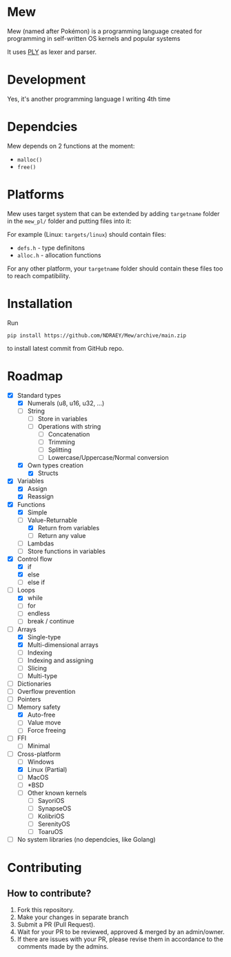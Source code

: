 # Mew

Mew (named after Pokémon) is a programming language created for programming in self-written OS kernels and popular systems

It uses [PLY](https://github.com/dabeaz/ply) as lexer and parser.

# Development

Yes, it's another programming language I writing 4th time

# Dependcies

Mew depends on 2 functions at the moment:

- `malloc()`
- `free()`

# Platforms

Mew uses target system that can be extended by adding `targetname` folder in the `mew_pl/` folder and putting files into it:

For example (Linux: `targets/linux`) should contain files:

- `defs.h` - type definitons
- `alloc.h` - allocation functions

For any other platform, your `targetname` folder should contain these files too to reach compatibility.

# Installation

Run
```
pip install https://github.com/NDRAEY/Mew/archive/main.zip
```
to install latest commit from GitHub repo.

# Roadmap

- [x] Standard types
	- [x] Numerals (u8, u16, u32, ...)
	- [ ] String
		- [ ] Store in variables
		- [ ] Operations with string
			- [ ] Concatenation
			- [ ] Trimming
			- [ ] Splitting
			- [ ] Lowercase/Uppercase/Normal conversion
	- [x] Own types creation
		- [x] Structs
- [x] Variables
	- [x] Assign
	- [x] Reassign
- [x] Functions
	- [x] Simple
	- [ ] Value-Returnable
		- [x] Return from variables
		- [ ] Return any value
	- [ ] Lambdas
	- [ ] Store functions in variables
- [x] Control flow
	- [x] if
	- [x] else
	- [ ] else if
- [ ] Loops
	- [x] while
	- [ ] for
	- [ ] endless
	- [ ] break / continue
- [ ] Arrays
	- [x] Single-type
	- [x] Multi-dimensional arrays
	- [ ] Indexing
	- [ ] Indexing and assigning
	- [ ] Slicing
	- [ ] Multi-type
- [ ] Dictionaries
- [ ] Overflow prevention
- [ ] Pointers
- [ ] Memory safety
	- [x] Auto-free
	- [ ] Value move
	- [ ] Force freeing
- [ ] FFI
	- [ ] Minimal
- [ ] Cross-platform
	- [ ] Windows
	- [x] Linux (Partial)
	- [ ] MacOS
	- [ ] *BSD
	- [ ] Other known kernels
		- [ ] SayoriOS
		- [ ] SynapseOS
		- [ ] KolibriOS
		- [ ] SerenityOS
		- [ ] ToaruOS
- [ ] No system libraries (no dependcies, like Golang)

# Contributing

## How to contribute?

1. Fork this repository.
2. Make your changes in separate branch
3. Submit a PR (Pull Request).
4. Wait for your PR to be reviewed, approved & merged by an admin/owner.
5. If there are issues with your PR, please revise them in accordance to the comments made by the admins.

